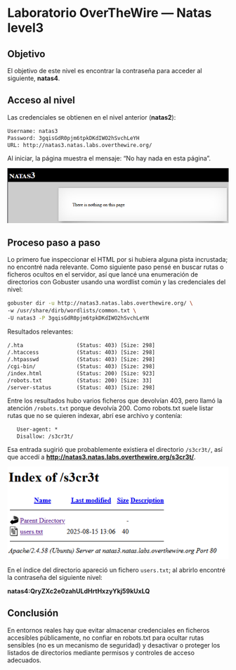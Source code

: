 # Laboratorio OverTheWire — Natas level3

## Objetivo

El objetivo de este nivel es encontrar la contraseña para acceder al siguiente, **natas4**.

## Acceso al nivel

Las credenciales se obtienen en el nivel anterior (**natas2**):

```
Username: natas3
Password: 3gqisGdR0pjm6tpkDKdIWO2hSvchLeYH
URL: http://natas3.natas.labs.overthewire.org/
```

Al iniciar, la página muestra el mensaje: “No hay nada en esta página”.

![alt text](image.png)

## Proceso paso a paso

Lo primero fue inspeccionar el HTML por si hubiera alguna pista incrustada; no encontré nada relevante. Como siguiente paso pensé en buscar rutas o ficheros ocultos en el servidor, así que lancé una enumeración de directorios con Gobuster usando una wordlist común y las credenciales del nivel:

```bash
gobuster dir -u http://natas3.natas.labs.overthewire.org/ \
-w /usr/share/dirb/wordlists/common.txt \
-U natas3 -P 3gqisGdR0pjm6tpkDKdIWO2hSvchLeYH
```

Resultados relevantes:

```
/.hta                 (Status: 403) [Size: 298]
/.htaccess            (Status: 403) [Size: 298]
/.htpasswd            (Status: 403) [Size: 298]
/cgi-bin/             (Status: 403) [Size: 298]
/index.html           (Status: 200) [Size: 923]
/robots.txt           (Status: 200) [Size: 33]
/server-status        (Status: 403) [Size: 298]
```

Entre los resultados hubo varios ficheros que devolvían 403, pero llamó la atención `/robots.txt` porque devolvía 200. Como robots.txt suele listar rutas que no se quieren indexar, abrí ese archivo y contenía:
   
```
   User-agent: *
   Disallow: /s3cr3t/
```

Esa entrada sugirió que probablemente existiera el directorio `/s3cr3t/`, así que accedí a **http://natas3.natas.labs.overthewire.org/s3cr3t/**. 

![alt text](image-1.png)

En el índice del directorio apareció un fichero `users.txt`; al abrirlo encontré la contraseña del siguiente nivel:

**natas4:QryZXc2e0zahULdHrtHxzyYkj59kUxLQ**

## Conclusión

En entornos reales hay que evitar almacenar credenciales en ficheros accesibles públicamente, no confiar en robots.txt para ocultar rutas sensibles (no es un mecanismo de seguridad) y desactivar o proteger los listados de directorios mediante permisos y controles de acceso adecuados.